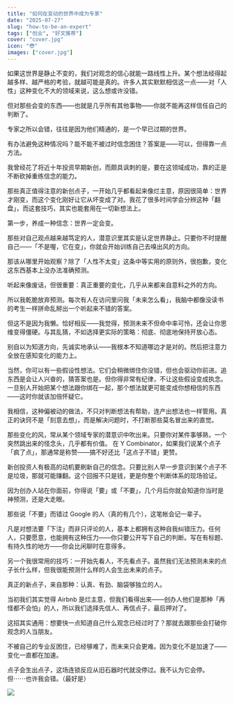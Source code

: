 ```yaml
---
title: "如何在变动的世界中成为专家"
date: "2025-07-27"
slug: "how-to-be-an-expert"
tags: ["创业", "好文推荐"]
cover: "cover.jpg"
icon: "😎"
images: ["cover.jpg"]
---
```

如果这世界是静止不变的，我们对观念的信心就能一路线性上升。某个想法经得起越多样、越严格的考验，就越可能是真的。许多人其实默默相信这一点——对「人性」这种变化不大的领域来说，这么想或许没错。



但对那些会变的东西——也就是几乎所有其他事物——你就不能再这样信任自己的判断了。



专家之所以会错，往往是因为他们精通的，是一个早已过期的世界。



有办法避免这种情况吗？能不能不被过时信念困住？答案是——可以，但得靠一点方法。



我曾经花了将近十年投资早期新创，而颇具讽刺的是，要在这领域成功，靠的正是不断砍掉重练信念的能力。



那些真正值得注意的新创点子，一开始几乎都看起来像烂主意，原因很简单：世界才刚变，而这个变化刚好让它从坏变成了对。我花了很多时间学会分辨这种「翻盘」，而这套技巧，其实也能套用在一切新想法上。



第一步，养成一种信念：世界一定会变。



那些对自己观点越来越笃定的人，潜意识里其实是认定世界静止。只要你不时提醒自己——「不是喔，它在变」，你就会开始训练自己去嗅出风的方向。



那该从哪里开始观察？除了「人性不太变」这条中等实用的原则外，很抱歉，变化这东西基本上没办法准确预测。



听起来像废话，但很重要：真正重要的变化，几乎从来都来自意料之外的方向。



所以我乾脆放弃预测。每次有人在访问里问我「未来怎么看」，我脑中都像没读书的考生一样拼命乱掰出一个听起来不错的答案。



但这不是因为我懒。恰好相反——我觉得，预测未来不但命中率可怜，还会让你思维变得僵硬。与其乱猜，不如选择更实际的策略：彻底、彻底地保持开放心态。



别自以为知道方向，先诚实地承认——我根本不知道哪边才是对的。然后把注意力全放在感知变化的能力上。



当然，你可以有一些假设性想法。它们会稍微绑住你没错，但也会驱动你前进。追东西是会让人兴奋的，猜答案也是。但你得非常有纪律，不让这些假设变成执念。
一旦别人开始把某个想法跟你绑在一起，那个想法就更可能变成你想相信的东西——这时你就该加倍怀疑它。



我相信，这种偏被动的做法，不只对判断想法有帮助，连产出想法也一样管用。真正的诀窍不是「刻意去想」，而是解决问题时，不打断那些莫名冒出来的直觉。



那些变化的风，常从某个领域专家的潜意识中吹出来。只要你对某件事够熟，一个突然跳出来的怪念头，几乎都有价值。
在 Y Combinator，如果我们说某个点子「疯了点」，那通常是称赞——搞不好还比「这点子不错」更赞。



新创投资人有极高的动机要刷新自己的信念。只要比别人早一步意识到某个点子不是垃圾，那就可能赚翻。这个回报不只是钱，更是你整个判断体系的现场验证。



因为创办人站在你面前，你得说「要」或「不要」，几个月后你就会知道你当时是神预测，还是大走眼。



那些说「不要」而错过 Google 的人（真的有几个），这笔帐会记一辈子。



凡是对想法要「下注」而非只评论的人，基本上都拥有这种自我纠错压力。任何人，只要愿意，也能拥有这种压力——你只要公开写下自己的判断。写在有标题、有持久性的地方——你会比闲聊时在意得多。



另一个我很常用的技巧：一开始先看人，不先看点子。虽然我们无法预测未来的点子长什么样，但我很能预测什么样的人会生出未来的点子。



真正的新点子，来自那种：认真、有劲、脑袋够独立的人。



当初我们其实觉得 Airbnb 是烂主意，但我们看得出来——创办人他们是那种「再怪都不会怕」的人，所以我们选择先信人、再信点子，最后押对了。



这招其实通用：想要快一点知道自己什么观念已经过时了？那就去跟那些会打破你观念的人当朋友。



不被自己的专业反困住，已经够难了，而未来只会更难。因为变化不是加速了——变化一直都在加速。



点子会生出点子，这场连锁反应从旧石器时代就没停过。我不认为它会停。
但⋯⋯也许我会错。（最好是）




![](https://prod-files-secure.s3.us-west-2.amazonaws.com/112d0858-5090-4d34-a606-b75eb8d65fd2/46476355-9cf3-4e99-9b7a-3531bc426380/1000202064.png?X-Amz-Algorithm=AWS4-HMAC-SHA256&X-Amz-Content-Sha256=UNSIGNED-PAYLOAD&X-Amz-Credential=ASIAZI2LB4663UDCA6PE%2F20250910%2Fus-west-2%2Fs3%2Faws4_request&X-Amz-Date=20250910T165110Z&X-Amz-Expires=3600&X-Amz-Security-Token=IQoJb3JpZ2luX2VjEIn%2F%2F%2F%2F%2F%2F%2F%2F%2F%2FwEaCXVzLXdlc3QtMiJHMEUCIApH8LJ1IY6K%2F757ktPzCbjBtp%2BneDiV7mH2Nr5WhxMrAiEA1HZlepvxJ8fbfUY7VQgkN1yoaDS7LMLPJ%2BmjSETkXoYqiAQI8f%2F%2F%2F%2F%2F%2F%2F%2F%2F%2FARAAGgw2Mzc0MjMxODM4MDUiDIxEZbB6xFtJtIiRSCrcA4efqwr7MKXPPxW3eyOm%2FV2iDFvlxmf2bRipm8MOAqV%2F0uJob2WA52iYWCIE2dYq4ilrrkvaJ4JytSw%2B%2FqH7MQwYJR00gixxsmzevvuz0uQR1HZgsrIqYZANi3Mor9PqzvI%2FGI8c9p7zUf89g53HR3Ut17y88FHOrgdK%2Bk0g60r0XI0653l4BfAmsJHO%2FE6YInQeYVC6Rnz18MyQBsrMiQ8GNiaXSY0QFOvJ74d%2FQOdJLhI5opUuvCVCK8j49pzT9HXaEBN1JxDRS2jMSGbYba6wbdoJijVZJRYiSDfFgV6%2F3yVgSErznRMUVe7Vk2PmO21W86ZAl7rmsvGgISOm37I2OOFDjLWyXV5TDdXil7bIMML33ZfoddyrmAYdinzc42PsTlyio9LrcDIEkIghhMd131PFzUfkMpsXPUCFyosoiefy5QyEPpE7hEcU8oUSjcBqwzM9aRUhMHrzA6ODJaZxZGT5zSeSySkL9KCgWvvucNi7l79wzk0%2F719pLVSUU80OTwSV1mjxovDrDSG0oLSQNo%2Bk3v4ts7yKiHuZumTXWxIQ3Ad3l6b6iqb4JcV1QhEnQMdp29pjV0V2d4vDOHbsM8FQlKxUx%2BMoDMpsbZQ2gFNyxUvtykV84V7FMKzKhsYGOqUB7VSCsMmUXDjDYrZufCzdUoJqFFU7mQnooMehv69%2FopSr56PQXeo2R08OnhVP%2FmhxbpBwNQOG%2FllyQNIX106MfZuJVMCGJM7SWN7Gpb%2F%2FvgYCPdfraKFThHwxLZLgiqPdW1hjwXLZ7ZE34KSs0tB4hWPZY9%2BG7OWFIFhm%2FddTZO%2BWTz5LeTU%2FDd4cRITdIYX6IqaQDC%2BDCK92gdQnvkK7l6X8CaFY&X-Amz-Signature=237939fbe9b5ebd289988c6702ce17b8770ab7d3fda8e5c929559d1bb527d47d&X-Amz-SignedHeaders=host&x-amz-checksum-mode=ENABLED&x-id=GetObject)

